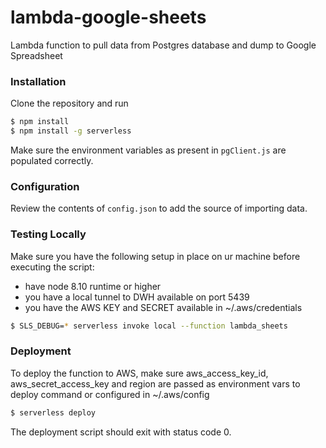 # lambda-google-sheets
Lambda function to pull data from Postgres database and dump to Google Spreadsheet

### Installation

Clone the repository and run 

```bash
$ npm install
$ npm install -g serverless
```

Make sure the environment variables as present in `pgClient.js` are populated correctly. 

### Configuration

Review the contents of `config.json` to add the source of importing data.

### Testing Locally

Make sure you have the following setup in place on ur machine before executing the script:

* have node 8.10 runtime or higher 
* you have a local tunnel to DWH available on port 5439
* you have the AWS KEY and SECRET available in ~/.aws/credentials

```bash
$ SLS_DEBUG=* serverless invoke local --function lambda_sheets
```


### Deployment

To deploy the function to AWS, make sure aws_access_key_id, aws_secret_access_key and region are passed as environment vars to deploy command or configured in ~/.aws/config

```bash
$ serverless deploy
```

The deployment script should exit with status code 0.
